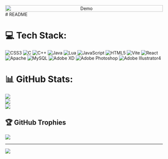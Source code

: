 <div style="display: flex; justify-content: center; align-items: center;">
  <div style="text-align: center; width: 100%;">
    <img src="https://github.com/puthearithkeng/README/blob/main/222254.gif" alt="Demo" width="100%">
  </div>
</div>
# README


# 💻 Tech Stack:
![CSS3](https://img.shields.io/badge/css3-%231572B6.svg?style=for-the-badge&logo=css3&logoColor=white) ![C](https://img.shields.io/badge/c-%2300599C.svg?style=for-the-badge&logo=c&logoColor=white) ![C++](https://img.shields.io/badge/c++-%2300599C.svg?style=for-the-badge&logo=c%2B%2B&logoColor=white) ![Java](https://img.shields.io/badge/java-%23ED8B00.svg?style=for-the-badge&logo=openjdk&logoColor=white) ![Lua](https://img.shields.io/badge/lua-%232C2D72.svg?style=for-the-badge&logo=lua&logoColor=white) ![JavaScript](https://img.shields.io/badge/javascript-%23323330.svg?style=for-the-badge&logo=javascript&logoColor=%23F7DF1E) ![HTML5](https://img.shields.io/badge/html5-%23E34F26.svg?style=for-the-badge&logo=html5&logoColor=white) ![Vite](https://img.shields.io/badge/vite-%23646CFF.svg?style=for-the-badge&logo=vite&logoColor=white) ![React](https://img.shields.io/badge/react-%2320232a.svg?style=for-the-badge&logo=react&logoColor=%2361DAFB) ![Apache](https://img.shields.io/badge/apache-%23D42029.svg?style=for-the-badge&logo=apache&logoColor=white) ![MySQL](https://img.shields.io/badge/mysql-4479A1.svg?style=for-the-badge&logo=mysql&logoColor=white) ![Adobe XD](https://img.shields.io/badge/Adobe%20XD-470137?style=for-the-badge&logo=Adobe%20XD&logoColor=#FF61F6) ![Adobe Photoshop](https://img.shields.io/badge/adobe%20photoshop-%2331A8FF.svg?style=for-the-badge&logo=adobe%20photoshop&logoColor=white) ![Adobe Illustrator](https://img.shields.io/badge/adobe%20illustrator-%23FF9A00.svg?style=for-the-badge&logo=adobe%20illustrator&logoColor=white)4

# 📊 GitHub Stats:

  ![](https://github-readme-stats.vercel.app/api?username=puthearithkeng&theme=blue_navy&hide_border=true&include_all_commits=false&count_private=false)<br/>
  ![](https://nirzak-streak-stats.vercel.app/?user=puthearithkeng&theme=blue_navy&hide_border=true)<br/>
  ![](https://github-readme-stats.vercel.app/api/top-langs/?username=puthearithkeng&theme=blue_navy&hide_border=true&include_all_commits=false&count_private=false&layout=compact)


## 🏆 GitHub Trophies
![](https://github-profile-trophy.vercel.app/?username=puthearithkeng&theme=radical&no-frame=false&no-bg=true&margin-w=4)

---
[![](https://visitcount.itsvg.in/api?id=puthearithkeng&icon=0&color=0)](https://visitcount.itsvg.in)

<!-- Proudly created with GPRM ( https://gprm.itsvg.in ) -->
